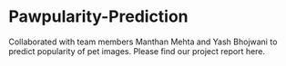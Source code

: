 # Pawpularity-Prediction

Collaborated with team members Manthan Mehta and Yash Bhojwani to predict popularity of pet images. Please find our project report here.
